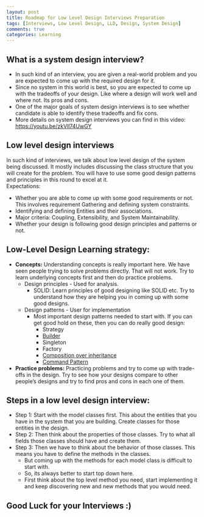 ```yaml
---
layout: post
title: Roadmap for Low Level Design Interviews Preparation
tags: [Interviews, Low Level Design, LLD, Design, System Design]
comments: true
categories: Learning
---
```


## What is a system design interview?
* In such kind of an interview, you are given a real-world problem and you are expected to come up with the required design for it. 
* Since no system in this world is best, so you are expected to come up with the tradeoffs of your design. Like where a design will work well and where not. Its pros and cons.
* One of the major goals of system design interviews is to see whether candidate is able to identify these tradeoffs and fix cons.
* More details on system design interviews you can find in this video: https://youtu.be/zkVll74UwGY

## Low level design interviews
In such kind of interviews, we talk about low level design of the system being discussed. It mostly includes discussing the class structure that you will create for the problem. 
You will have to use some good design patterns and principles in this round to excel at it.  
Expectations:
* Whether you are able to come up with some good requirements or not. This involves requirement Gathering and defining system constraints.
* Identifying and defining Entities and their associations.
* Major criteria: Coupling, Extensibility, and System Maintainability.
* Whether your design is following good design principles and patterns or not.

## Low-Level Design Learning strategy:
* **Concepts:** Understanding concepts is really important here. We have seen people trying to solve problems directly. That will not work. Try to learn underlying concepts first and then do practice problems.
    * Design principles - Used for analysis.
        * SOLID: Learn principles of good designing like SOLID etc. Try to understand how they are helping you in coming up with some good designs.
    * Design patterns - User for implementation
        * Most important design patterns needed to start with. If you can get good hold on these, then you can do really good design:
            * Strategy
            * [Builder](https://youtube.com/watch?v=6Wi2XZeAf-Q&list=PL564gOx0bCLqTolRIHIsR2JPv11w8LESW)
            * Singleton
            * Factory
            * [Composition over inheritance](https://www.youtube.com/watch?v=ltENzdsbsdA&list=PL564gOx0bCLqTolRIHIsR2JPv11w8LESW)
            * [Command Pattern](https://www.youtube.com/watch?v=G7ErX_0eCkU&list=PL564gOx0bCLqTolRIHIsR2JPv11w8LESW)
* **Practice problems:** Practicing problems and try to come up with trade-offs in the design. Try to see how your designs compare to other people’s designs and try to find pros and cons in each one of them.

## Steps in a low level design interview:
* Step 1: Start with the model classes first. This about the entities that you have in the system that you are building. Create classes for those entities in the design.
* Step 2: Then think about the properties of those classes. Try to what all fields those classes should have and create them.
* Step 3: Then we have to think about the behavior of those classes. This means you have to define the methods in the classes. 
   * But coming up with the methods for each model class is difficult to start with. 
   * So, its always better to start top down here. 
   * First think about the top level method you need, start implementing it and keep discovering new and new methods that you would need.


## Good Luck for your Interviews :)
